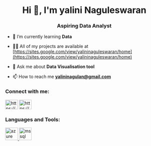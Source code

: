  <h1 align="center">Hi 👋, I'm yalini Naguleswaran</h1>
<h3 align="center">Aspiring Data Analyst</h3>

- 🌱 I’m currently learning **Data**

- 👨‍💻 All of my projects are available at [https://sites.google.com/view/yalininaguleswaran/home](https://sites.google.com/view/yalininaguleswaran/home)

- 💬 Ask me about **Data Visualisation tool**

- 📫 How to reach me **yalininagulan@gmail.com**

<h3 align="left">Connect with me:</h3>
<p align="left">
<a href="https://linkedin.com/in/https://www.linkedin.com/in/yalini-naguleswaran-48283831b/" target="blank"><img align="center" src="https://raw.githubusercontent.com/rahuldkjain/github-profile-readme-generator/master/src/images/icons/Social/linked-in-alt.svg" alt="https://www.linkedin.com/in/yalini-naguleswaran-48283831b/" height="30" width="40" /></a>
<a href="https://medium.com/https://medium.com/@yalininagulan" target="blank"><img align="center" src="https://raw.githubusercontent.com/rahuldkjain/github-profile-readme-generator/master/src/images/icons/Social/medium.svg" alt="https://medium.com/@yalininagulan" height="30" width="40" /></a>
</p>

<h3 align="left">Languages and Tools:</h3>
<p align="left"> <a href="https://azure.microsoft.com/en-in/" target="_blank" rel="noreferrer"> <img src="https://www.vectorlogo.zone/logos/microsoft_azure/microsoft_azure-icon.svg" alt="azure" width="40" height="40"/> </a> <a href="https://www.microsoft.com/en-us/sql-server" target="_blank" rel="noreferrer"> <img src="https://www.svgrepo.com/show/303229/microsoft-sql-server-logo.svg" alt="mssql" width="40" height="40"/> </a> </p>


